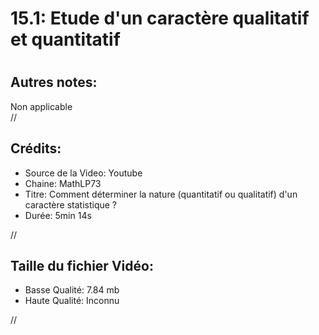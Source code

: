 
15.1: Etude d'un caractère qualitatif et quantitatif
====================================================

# 

## Autres notes:


Non applicable  
//
## **Crédits:**

- Source de la Video: Youtube
- Chaine: MathLP73
- Titre: Comment déterminer la nature (quantitatif ou qualitatif) d'un caractère statistique ?
- Durée: 5min 14s
  
//
## Taille du fichier Vidéo:

- Basse Qualité: 7.84 mb
- Haute Qualité: Inconnu
  
//